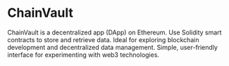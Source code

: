 # ChainVault
ChainVault is a decentralized app (DApp) on Ethereum. Use Solidity smart contracts to store and retrieve data. Ideal for exploring blockchain development and decentralized data management. Simple, user-friendly interface for experimenting with web3 technologies.

